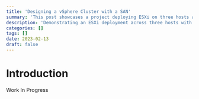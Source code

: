 ```yaml
---
title: 'Designing a vSphere Cluster with a SAN'
summary: 'This post showcases a project deploying ESXi on three hosts and managing them with vCenter, highlighting setup, configuration, and best practices.'
description: 'Demonstrating an ESXi deployment across three hosts with vCenter management, including installation, configuration, and key insights.'
categories: []
tags: []
date: 2023-02-13
draft: false
---
```


# Introduction

Work In Progress